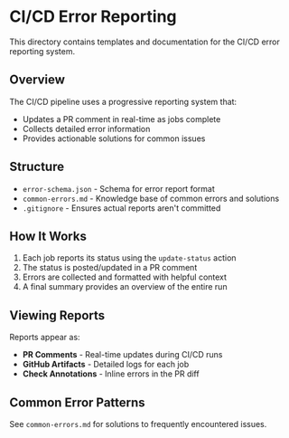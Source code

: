 # CI/CD Error Reporting

This directory contains templates and documentation for the CI/CD error reporting system.

## Overview

The CI/CD pipeline uses a progressive reporting system that:
- Updates a PR comment in real-time as jobs complete
- Collects detailed error information
- Provides actionable solutions for common issues

## Structure

- `error-schema.json` - Schema for error report format
- `common-errors.md` - Knowledge base of common errors and solutions
- `.gitignore` - Ensures actual reports aren't committed

## How It Works

1. Each job reports its status using the `update-status` action
2. The status is posted/updated in a PR comment
3. Errors are collected and formatted with helpful context
4. A final summary provides an overview of the entire run

## Viewing Reports

Reports appear as:
- **PR Comments** - Real-time updates during CI/CD runs
- **GitHub Artifacts** - Detailed logs for each job
- **Check Annotations** - Inline errors in the PR diff

## Common Error Patterns

See `common-errors.md` for solutions to frequently encountered issues.